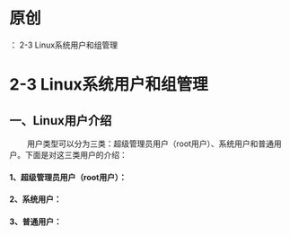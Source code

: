 # 原创
：  2-3 Linux系统用户和组管理

# 2-3 Linux系统用户和组管理

## 一、Linux用户介绍

        用户类型可以分为三类：超级管理员用户（root用户）、系统用户和普通用户。下面是对这三类用户的介绍：

#### 1、超级管理员用户（root用户）：

#### 2、系统用户：

#### 3、普通用户：

